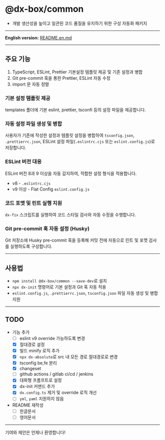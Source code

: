 # @dx-box/common

- 개발 생산성을 높이고 일관된 코드 품질을 유지하기 위한 구성 자동화 패키지

---

**English version:** [README.en.md](./README.en.md)

---

## 주요 기능

1. TypeScript, ESLint, Prettier 기본설정 템플릿 제공 및 기존 설정과 병합
2. Git pre-commit 훅을 통한 Prettier, ESLint 자동 수정
3. import 문 자동 정렬

### 기본 설정 템플릿 제공

templates 폴더에 기본 eslint, prettier, tsconfi 등의 설정 파일을 제공합니다.

### 자동 설정 파일 생성 및 병합

사용자가 기존에 작성한 설정과 템플릿 설정을 병합하여 `tsconfig.json`, `.prettierrc.json`, ESLint 설정
파일(`.eslintrc.cjs` 또는 `eslint.config.js`)로 저장합니다.

### ESLint 버전 대응

ESLint 버전 8과 9 이상을 자동 감지하여, 적합한 설정 형식을 적용합니다.

- v8 - `.eslintrc.cjs`
- v9 이상 - Flat Config `eslint.config.js`

### 코드 포맷 및 린트 실행 지원

`dx-fix` 스크립트를 실행하여 코드 스타일 검사와 자동 수정을 수행합니다.

### Git pre-commit 훅 자동 설정 (Husky)

Git 저장소에 Husky pre-commit 훅을 등록해 커밋 전에 자동으로 린트 및 포맷 검사를 실행하도록 구성합니다.

---

## 사용법

- `npm install @dx-box/common --save-dev`로 설치
- `npx dx-init` 명령어로 기본 설정과 Git 훅 자동 적용
- `eslint.config.js`, `.prettierrc.json`, `tsconfig.json` 파일 자동 생성 및 병합 지원

---

## TODO

- 기능 추가
  - [ ] eslint v9 override 가능하도록 변경
  - [x] 절대경로 설정
  - [x] 빌드 minify 로직 추가
  - [x] `npx dx-absolute`로 src 내 모든 경로 절대경로로 변경
  - [x] tsconfig be,fe 분리
  - [x] changeset
  - [ ] github actions / gitlab ci/cd / jenkins
  - [x] 대화형 프롬프트로 설정
  - [x] dx-init 커맨드 추가
  - [x] `dx.config.ts` 제거 및 override 로직 개선
  - [ ] `yml`, `yaml` 지원하지 않음
- README 재작성
  - [ ] 한글문서
  - [ ] 영어문서

---

기여와 제안은 언제나 환영합니다!

